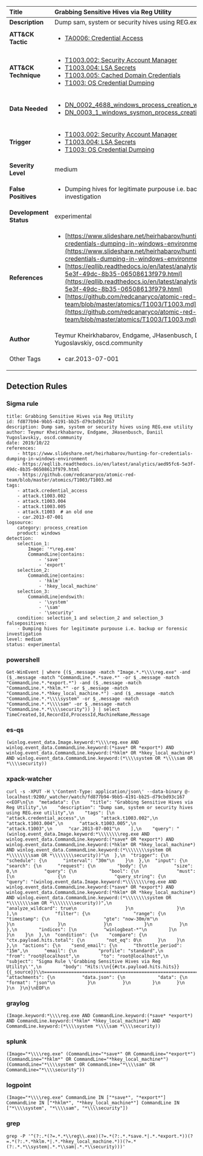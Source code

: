 | Title                    | Grabbing Sensitive Hives via Reg Utility       |
|:-------------------------|:------------------|
| **Description**          | Dump sam, system or security hives using REG.exe utility |
| **ATT&amp;CK Tactic**    |  <ul><li>[TA0006: Credential Access](https://attack.mitre.org/tactics/TA0006)</li></ul>  |
| **ATT&amp;CK Technique** | <ul><li>[T1003.002: Security Account Manager](https://attack.mitre.org/techniques/T1003.002)</li><li>[T1003.004: LSA Secrets](https://attack.mitre.org/techniques/T1003.004)</li><li>[T1003.005: Cached Domain Credentials](https://attack.mitre.org/techniques/T1003.005)</li><li>[T1003: OS Credential Dumping](https://attack.mitre.org/techniques/T1003)</li></ul>  |
| **Data Needed**          | <ul><li>[DN_0002_4688_windows_process_creation_with_commandline](../Data_Needed/DN_0002_4688_windows_process_creation_with_commandline.md)</li><li>[DN_0003_1_windows_sysmon_process_creation](../Data_Needed/DN_0003_1_windows_sysmon_process_creation.md)</li></ul>  |
| **Trigger**              | <ul><li>[T1003.002: Security Account Manager](../Triggers/T1003.002.md)</li><li>[T1003.004: LSA Secrets](../Triggers/T1003.004.md)</li><li>[T1003: OS Credential Dumping](../Triggers/T1003.md)</li></ul>  |
| **Severity Level**       | medium |
| **False Positives**      | <ul><li>Dumping hives for legitimate purpouse i.e. backup or forensic investigation</li></ul>  |
| **Development Status**   | experimental |
| **References**           | <ul><li>[https://www.slideshare.net/heirhabarov/hunting-for-credentials-dumping-in-windows-environment](https://www.slideshare.net/heirhabarov/hunting-for-credentials-dumping-in-windows-environment)</li><li>[https://eqllib.readthedocs.io/en/latest/analytics/aed95fc6-5e3f-49dc-8b35-06508613f979.html](https://eqllib.readthedocs.io/en/latest/analytics/aed95fc6-5e3f-49dc-8b35-06508613f979.html)</li><li>[https://github.com/redcanaryco/atomic-red-team/blob/master/atomics/T1003/T1003.md](https://github.com/redcanaryco/atomic-red-team/blob/master/atomics/T1003/T1003.md)</li></ul>  |
| **Author**               | Teymur Kheirkhabarov, Endgame, JHasenbusch, Daniil Yugoslavskiy, oscd.community |
| Other Tags           | <ul><li>car.2013-07-001</li></ul> | 

## Detection Rules

### Sigma rule

```
title: Grabbing Sensitive Hives via Reg Utility
id: fd877b94-9bb5-4191-bb25-d79cbd93c167
description: Dump sam, system or security hives using REG.exe utility
author: Teymur Kheirkhabarov, Endgame, JHasenbusch, Daniil Yugoslavskiy, oscd.community
date: 2019/10/22
references:
    - https://www.slideshare.net/heirhabarov/hunting-for-credentials-dumping-in-windows-environment
    - https://eqllib.readthedocs.io/en/latest/analytics/aed95fc6-5e3f-49dc-8b35-06508613f979.html
    - https://github.com/redcanaryco/atomic-red-team/blob/master/atomics/T1003/T1003.md
tags:
    - attack.credential_access
    - attack.t1003.002
    - attack.t1003.004
    - attack.t1003.005
    - attack.t1003  # an old one
    - car.2013-07-001
logsource:
    category: process_creation
    product: windows
detection:
    selection_1:
        Image: '*\reg.exe'
        CommandLine|contains:
            - 'save'
            - 'export'
    selection_2:
        CommandLine|contains:
            - 'hklm'
            - 'hkey_local_machine'
    selection_3:
        CommandLine|endswith:
            - '\system'
            - '\sam'
            - '\security'
    condition: selection_1 and selection_2 and selection_3
falsepositives:
    - Dumping hives for legitimate purpouse i.e. backup or forensic investigation
level: medium
status: experimental

```





### powershell
    
```
Get-WinEvent | where {($_.message -match "Image.*.*\\\\reg.exe" -and ($_.message -match "CommandLine.*.*save.*" -or $_.message -match "CommandLine.*.*export.*") -and ($_.message -match "CommandLine.*.*hklm.*" -or $_.message -match "CommandLine.*.*hkey_local_machine.*") -and ($_.message -match "CommandLine.*.*\\\\system" -or $_.message -match "CommandLine.*.*\\\\sam" -or $_.message -match "CommandLine.*.*\\\\security")) } | select TimeCreated,Id,RecordId,ProcessId,MachineName,Message
```


### es-qs
    
```
(winlog.event_data.Image.keyword:*\\\\reg.exe AND winlog.event_data.CommandLine.keyword:(*save* OR *export*) AND winlog.event_data.CommandLine.keyword:(*hklm* OR *hkey_local_machine*) AND winlog.event_data.CommandLine.keyword:(*\\\\system OR *\\\\sam OR *\\\\security))
```


### xpack-watcher
    
```
curl -s -XPUT -H \'Content-Type: application/json\' --data-binary @- localhost:9200/_watcher/watch/fd877b94-9bb5-4191-bb25-d79cbd93c167 <<EOF\n{\n  "metadata": {\n    "title": "Grabbing Sensitive Hives via Reg Utility",\n    "description": "Dump sam, system or security hives using REG.exe utility",\n    "tags": [\n      "attack.credential_access",\n      "attack.t1003.002",\n      "attack.t1003.004",\n      "attack.t1003.005",\n      "attack.t1003",\n      "car.2013-07-001"\n    ],\n    "query": "(winlog.event_data.Image.keyword:*\\\\\\\\reg.exe AND winlog.event_data.CommandLine.keyword:(*save* OR *export*) AND winlog.event_data.CommandLine.keyword:(*hklm* OR *hkey_local_machine*) AND winlog.event_data.CommandLine.keyword:(*\\\\\\\\system OR *\\\\\\\\sam OR *\\\\\\\\security))"\n  },\n  "trigger": {\n    "schedule": {\n      "interval": "30m"\n    }\n  },\n  "input": {\n    "search": {\n      "request": {\n        "body": {\n          "size": 0,\n          "query": {\n            "bool": {\n              "must": [\n                {\n                  "query_string": {\n                    "query": "(winlog.event_data.Image.keyword:*\\\\\\\\reg.exe AND winlog.event_data.CommandLine.keyword:(*save* OR *export*) AND winlog.event_data.CommandLine.keyword:(*hklm* OR *hkey_local_machine*) AND winlog.event_data.CommandLine.keyword:(*\\\\\\\\system OR *\\\\\\\\sam OR *\\\\\\\\security))",\n                    "analyze_wildcard": true\n                  }\n                }\n              ],\n              "filter": {\n                "range": {\n                  "timestamp": {\n                    "gte": "now-30m/m"\n                  }\n                }\n              }\n            }\n          }\n        },\n        "indices": [\n          "winlogbeat-*"\n        ]\n      }\n    }\n  },\n  "condition": {\n    "compare": {\n      "ctx.payload.hits.total": {\n        "not_eq": 0\n      }\n    }\n  },\n  "actions": {\n    "send_email": {\n      "throttle_period": "15m",\n      "email": {\n        "profile": "standard",\n        "from": "root@localhost",\n        "to": "root@localhost",\n        "subject": "Sigma Rule \'Grabbing Sensitive Hives via Reg Utility\'",\n        "body": "Hits:\\n{{#ctx.payload.hits.hits}}{{_source}}\\n================================================================================\\n{{/ctx.payload.hits.hits}}",\n        "attachments": {\n          "data.json": {\n            "data": {\n              "format": "json"\n            }\n          }\n        }\n      }\n    }\n  }\n}\nEOF\n
```


### graylog
    
```
(Image.keyword:*\\\\reg.exe AND CommandLine.keyword:(*save* *export*) AND CommandLine.keyword:(*hklm* *hkey_local_machine*) AND CommandLine.keyword:(*\\\\system *\\\\sam *\\\\security))
```


### splunk
    
```
(Image="*\\\\reg.exe" (CommandLine="*save*" OR CommandLine="*export*") (CommandLine="*hklm*" OR CommandLine="*hkey_local_machine*") (CommandLine="*\\\\system" OR CommandLine="*\\\\sam" OR CommandLine="*\\\\security"))
```


### logpoint
    
```
(Image="*\\\\reg.exe" CommandLine IN ["*save*", "*export*"] CommandLine IN ["*hklm*", "*hkey_local_machine*"] CommandLine IN ["*\\\\system", "*\\\\sam", "*\\\\security"])
```


### grep
    
```
grep -P '^(?:.*(?=.*.*\\reg\\.exe)(?=.*(?:.*.*save.*|.*.*export.*))(?=.*(?:.*.*hklm.*|.*.*hkey_local_machine.*))(?=.*(?:.*.*\\system|.*.*\\sam|.*.*\\security)))'
```




